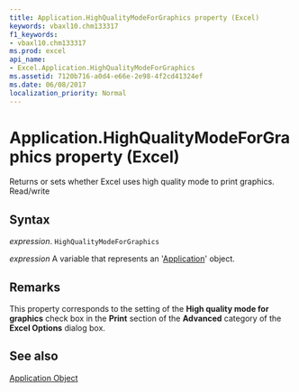 ```yaml
---
title: Application.HighQualityModeForGraphics property (Excel)
keywords: vbaxl10.chm133317
f1_keywords:
- vbaxl10.chm133317
ms.prod: excel
api_name:
- Excel.Application.HighQualityModeForGraphics
ms.assetid: 7120b716-a0d4-e66e-2e98-4f2cd41324ef
ms.date: 06/08/2017
localization_priority: Normal
---
```



# Application.HighQualityModeForGraphics property (Excel)

Returns or sets whether Excel uses high quality mode to print graphics. Read/write


## Syntax

_expression_. `HighQualityModeForGraphics`

_expression_ A variable that represents an '[Application](Excel.Application(object).md)' object.


## Remarks

This property corresponds to the setting of the  **High quality mode for graphics** check box in the **Print** section of the **Advanced** category of the **Excel Options** dialog box.


## See also


[Application Object](Excel.Application(object).md)

